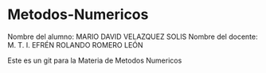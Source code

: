 # Metodos-Numericos

Nombre del alumno: MARIO DAVID VELAZQUEZ SOLIS
Nombre del docente: M. T. I. EFRÉN ROLANDO ROMERO LEÓN

Este es un git para la Materia de Metodos Numericos

